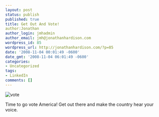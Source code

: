 ```yaml
---
layout: post
status: publish
published: true
title: Get Out And Vote!
author:Jonathan
author_login: jmhadmin
author_email: jmh@jonathanhardison.com
wordpress_id: 85
wordpress_url: http://jonathanhardison.com/?p=85
date: '2008-11-04 00:01:49 -0600'
date_gmt: '2008-11-04 06:01:49 -0600'
categories:
- Uncategorized
tags:
- LinkedIn
comments: []
---
```

![vote]({{site.base}}/imagecontent/2008/11/vote-300x298.jpg)

Time to go vote America! Get out there and make the country hear your voice.
